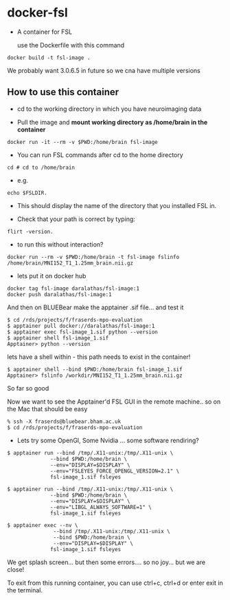 # docker-fsl

- A container for FSL

  use the Dockerfile with this command
```
docker build -t fsl-image .
```
We probably want  3.0.6.5 in future so we cna have multiple versions

## How to use this container

- cd to the working directory in which you have neuroimaging data

- Pull the image and **mount working directory as /home/brain in the container**

```
docker run -it --rm -v $PWD:/home/brain fsl-image
```

- You can run FSL commands after cd to the home directory

```
cd # cd to /home/brain
```
- e.g.
```
echo $FSLDIR.
```
- This should display the name of the directory that you installed FSL in.

- Check that your path is correct by typing:
```
flirt -version.
```
- to run this without interaction?
```
docker run --rm -v $PWD:/home/brain -t fsl-image fslinfo /home/brain/MNI152_T1_1.25mm_brain.nii.gz
```
 - lets put it on docker hub
 ```
 docker tag fsl-image daralathas/fsl-image:1
 docker push daralathas/fsl-image:1
```
And then on BLUEBear make the apptainer .sif file... and test it

```
$ cd /rds/projects/f/fraserds-mpo-evaluation  
$ apptainer pull docker://daralathas/fsl-image:1
$ apptainer exec fsl-image_1.sif python --version
$ apptainer shell fsl-image_1.sif
Apptainer> python --version
```
lets have a shell within - this path needs to exist in the container!
```
$ apptainer shell --bind $PWD:/home/brain fsl-image_1.sif
Apptainer> fslinfo /workdir/MNI152_T1_1.25mm_brain.nii.gz
```

So far so good

Now we want to see the Apptainer'd FSL GUI in the remote machine.. so on the Mac that should be easy

```
% ssh -X fraserds@bluebear.bham.ac.uk
$ cd /rds/projects/f/fraserds-mpo-evaluation
```
- Lets try some OpenGl, Some Nvidia ... some software rendiring?
```
$ apptainer run --bind /tmp/.X11-unix:/tmp/.X11-unix \
              --bind $PWD:/home/brain \
              --env="DISPLAY=$DISPLAY" \
              --env="FSLEYES_FORCE_OPENGL_VERSION=2.1" \
              fsl-image_1.sif fsleyes

$ apptainer run --bind /tmp/.X11-unix:/tmp/.X11-unix \
              --bind $PWD:/home/brain \
              --env="DISPLAY=$DISPLAY" \
              --env="LIBGL_ALWAYS_SOFTWARE=1" \
              fsl-image_1.sif fsleyes

$ apptainer exec --nv \
               --bind /tmp/.X11-unix:/tmp/.X11-unix \
               --bind $PWD:/home/brain \
               --env="DISPLAY=$DISPLAY" \
              fsl-image_1.sif fsleyes
```
We get splash screen... but then some errors.... so no joy... but we are close!

To exit from this running container, you can use ctrl+c, ctrl+d or enter exit in the terminal.


